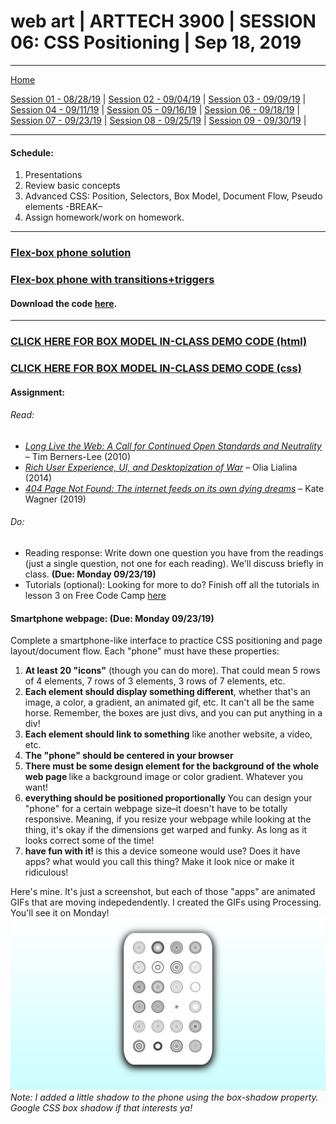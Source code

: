 # web art | ARTTECH 3900 | SESSION 06: CSS Positioning | Sep 18, 2019
___
<a href="../">Home</a><br>

<a href="https://dougrosman.github.io/saic-webart-fa19/lectures/session01">Session 01 - 08/28/19</a> |
<a href="https://dougrosman.github.io/saic-webart-fa19/lectures/session02">Session 02 - 09/04/19</a> |
<a href="https://dougrosman.github.io/saic-webart-fa19/lectures/session03">Session 03 - 09/09/19</a> |
<a href="https://dougrosman.github.io/saic-webart-fa19/lectures/session04">Session 04 - 09/11/19</a> |
<a href="https://dougrosman.github.io/saic-webart-fa19/lectures/session05">Session 05 - 09/16/19</a> |
<a href="https://dougrosman.github.io/saic-webart-fa19/lectures/session06">Session 06 - 09/18/19</a> |
<a href="https://dougrosman.github.io/saic-webart-fa19/lectures/session07">Session 07 - 09/23/19</a> |
<a href="https://dougrosman.github.io/saic-webart-fa19/lectures/session08">Session 08 - 09/25/19</a> |
<a href="https://dougrosman.github.io/saic-webart-fa19/lectures/session09">Session 09 - 09/30/19</a> |

___

#### Schedule:

1. Presentations
2. Review basic concepts
3. Advanced CSS: Position, Selectors, Box Model, Document Flow, Pseudo elements
-BREAK–
3. Assign homework/work on homework.

___
  
### <a href="https://dougrosman.github.io/saic-webart-fa19/code/session06/flex-phone.html" target="blank">Flex-box phone solution</a>
### <a href="https://dougrosman.github.io/saic-webart-fa19/code/session06/flex-phone-triggers.html" target="blank">Flex-box phone with transitions+triggers</a>
#### Download the code <a href="https://dougrosman.github.io/saic-webart-fa19/downloads/flex-phone-code.zip">here</a>.

___

### <a href="https://dougrosman.github.io/saic-webart-fa19/playgrounds/session06/boxmodel.html" target="blank">CLICK HERE FOR BOX MODEL IN-CLASS DEMO CODE (html)</a>

### <a href="https://dougrosman.github.io/saic-webart-fa19/playgrounds/session06/css/box.css" target="blank">CLICK HERE FOR BOX MODEL IN-CLASS DEMO CODE (css)</a>


#### Assignment:

###### Read:
* <a href="https://www.scientificamerican.com/article/long-live-the-web/" target="blank"> <em>Long Live the Web: A Call for Continued Open Standards and Neutrality</em> </a> – Tim Berners-Lee (2010)
* <a href="http://contemporary-home-computing.org/RUE/" target="blank"><em>Rich User Experience, UI, and Desktopization of War</em></a> – Olia Lialina (2014)
* <a href="https://thebaffler.com/salvos/404-page-not-found-wagner" target="blank"><em>404 Page Not Found: The internet feeds on its own dying dreams</em></a> – Kate Wagner (2019)

###### Do:
* Reading response: Write down one question you have from the readings (just a single question, not one for each reading). We'll discuss briefly in class. <strong>(Due: Monday 09/23/19)</strong>
* Tutorials (optional): Looking for more to do? Finish off all the tutorials in lesson 3 on Free Code Camp <a href="https://learn.freecodecamp.org/responsive-web-design/applied-visual-design" target="blank">here</a>
#### Smartphone webpage: <strong>(Due: Monday 09/23/19)</strong>
Complete a smartphone-like interface to practice CSS positioning and page layout/document flow. Each "phone" must have these properties:

1. <strong>At least 20 "icons"</strong> (though you can do more). That could mean 5 rows of 4 elements, 7 rows of 3 elements, 3 rows of 7 elements, etc.
1. <strong>Each element should display something different</strong>, whether that's an image, a color, a gradient, an animated gif, etc. It can't all be the same horse. Remember, the boxes are just divs, and you can put anything in a div!
1. <strong>Each element should link to something</strong> like another website, a video, etc.
1. <strong> The "phone" should be centered in your browser</strong>
1. <strong> There must be some design element for the background of the whole web page </strong> like a background image or color gradient. Whatever you want!
1. <strong> everything should be positioned proportionally </strong> You can design your "phone" for a certain webpage size–it doesn't have to be totally responsive. Meaning, if you resize your webpage while looking at the thing, it's okay if the dimensions get warped and funky. As long as it looks correct some of the time!
1. <strong> have fun with it! </strong> is this a device someone would use? Does it have apps? what would you call this thing? Make it look nice or make it ridiculous!

Here's mine. It's just a screenshot, but each of those "apps" are animated GIFs that are moving indepedendently. I created the GIFs using Processing. You'll see it on Monday!
![phone.png](images/phone.png)
_Note: I added a little shadow to the phone using the box-shadow property. Google CSS box shadow if that interests ya!_

 
